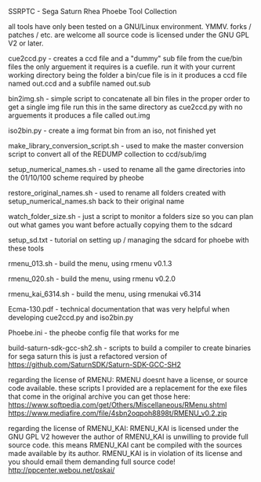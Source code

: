 SSRPTC - Sega Saturn Rhea Phoebe Tool Collection

all tools have only been tested on a GNU/Linux environment. YMMV. forks / patches / etc. are welcome
all source code is licensed under the GNU GPL V2 or later. 


cue2ccd.py - creates a ccd file and a "dummy" sub file from the cue/bin files
               the only arguement it requires is a cuefile.
               run it with your current working directory being the folder a bin/cue file is in
               it produces a ccd file named out.ccd and a subfile named out.sub

bin2img.sh - simple script to concatenate all bin files in the proper order to get a single img file
               run this in the same directory as cue2ccd.py with no arguements
               it produces a file called out.img

iso2bin.py - create a img format bin from an iso, not finished yet

make_library_conversion_script.sh - used to make the master conversion script to convert all of the REDUMP collection to ccd/sub/img

setup_numerical_names.sh - used to rename all the game directories into the 01/10/100 scheme required by pheobe

restore_original_names.sh - used to rename all folders created with setup_numerical_names.sh back to their original name

watch_folder_size.sh - just a script to monitor a folders size so you can plan out what games you want before actually copying them to the sdcard

setup_sd.txt - tutorial on setting up / managing the sdcard for phoebe with these tools

rmenu_013.sh - build the menu, using rmenu v0.1.3

rmenu_020.sh - build the menu, using rmenu v0.2.0

rmenu_kai_6314.sh - build the menu, using rmenukai v6.314

Ecma-130.pdf - technical documentation that was very helpful when developing cue2ccd.py and iso2bin.py

Phoebe.ini - the pheobe config file that works for me

build-saturn-sdk-gcc-sh2.sh - scripts to build a compiler to create binaries for sega saturn
this is just a refactored version of https://github.com/SaturnSDK/Saturn-SDK-GCC-SH2



regarding the license of RMENU:
RMENU doesnt have a license, or source code available. these scripts I provided are a replacement for the exe files that come in the original archive
you can get those here:
https://www.softpedia.com/get/Others/Miscellaneous/RMenu.shtml
https://www.mediafire.com/file/4sbn2oqpoh8898t/RMENU_v0.2.zip

regarding the license of RMENU_KAI:
RMENU_KAI is licensed under the GNU GPL V2
however the author of RMENU_KAI is unwilling to provide full source code.
this means RMENU_KAI cant be compiled with the sources made available by its author.
RMENU_KAI is in violation of its license and you should email them demanding full source code!
http://ppcenter.webou.net/pskai/



